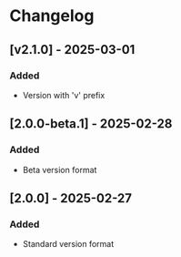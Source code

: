 # Changelog

## [v2.1.0] - 2025-03-01

### Added

- Version with 'v' prefix

## [2.0.0-beta.1] - 2025-02-28

### Added

- Beta version format

## [2.0.0] - 2025-02-27

### Added

- Standard version format
